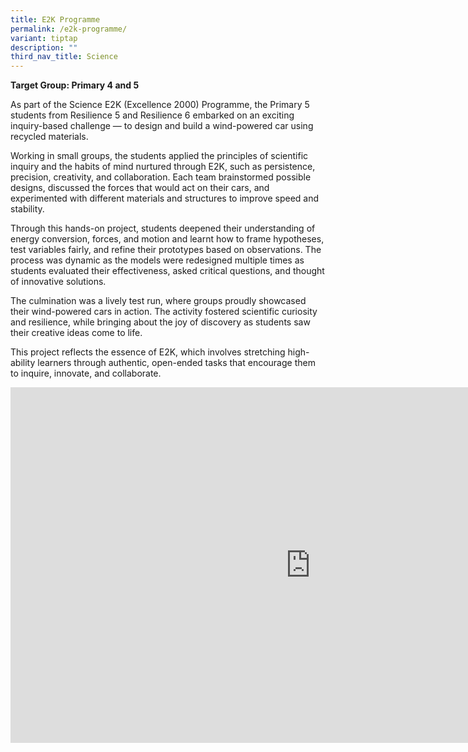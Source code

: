 ```yaml
---
title: E2K Programme
permalink: /e2k-programme/
variant: tiptap
description: ""
third_nav_title: Science
---
```

<p><strong>Target Group: Primary 4 and 5</strong>
</p>
<p>As part of the Science E2K (Excellence 2000) Programme, the Primary 5
students from Resilience 5 and Resilience 6 embarked on an exciting inquiry-based
challenge — to design and build a wind-powered car using recycled materials.</p>
<p>Working in small groups, the students applied the principles of scientific
inquiry and the habits of mind nurtured through E2K, such as persistence,
precision, creativity, and collaboration. Each team brainstormed possible
designs, discussed the forces that would act on their cars, and experimented
with different materials and structures to improve speed and stability.</p>
<p>Through this hands-on project, students deepened their understanding of
energy conversion, forces, and motion and learnt how to frame hypotheses,
test variables fairly, and refine their prototypes based on observations.
The process was dynamic as the models were redesigned multiple times as
students evaluated their effectiveness, asked critical questions, and thought
of innovative solutions.</p>
<p>The culmination was a lively test run, where groups proudly showcased
their wind-powered cars in action. The activity fostered scientific curiosity
and resilience, while bringing about the joy of discovery as students saw
their creative ideas come to life.</p>
<p>This project reflects the essence of E2K, which involves stretching high-ability
learners through authentic, open-ended tasks that encourage them to inquire,
innovate, and collaborate.</p>
<div class="iframe-wrapper">
<iframe height="569" width="960" allowfullscreen="true" frameborder="0" src="https://docs.google.com/presentation/d/e/2PACX-1vQFSDAJLfnDRq1aiUnLMx91XrpRR0dSCVJJ3wbX3uHVzl4Tv_1-sthfUBL6c_m7P7VP6yVsmna98Cdj/pubembed?start=false&amp;loop=false&amp;delayms=3000"></iframe>
</div>
<p></p>